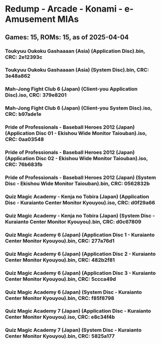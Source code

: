 # Redump - Arcade - Konami - e-Amusement MIAs
## Games: 15, ROMs: 15, as of 2025-04-04

### Toukyuu Oukoku Gashaaaan (Asia) (Application Disc).bin, CRC: 2e12393c
### Toukyuu Oukoku Gashaaaan (Asia) (System Disc).bin, CRC: 3e48a862
### Mah-Jong Fight Club 6 (Japan) (Client-you Application Disc).iso, CRC: 379e8201
### Mah-Jong Fight Club 6 (Japan) (Client-you System Disc).iso, CRC: b97ade1e
### Pride of Professionals - Baseball Heroes 2012 (Japan) (Application Disc 01 - Ekishou Wide Monitor Taiouban).iso, CRC: 0aa03548
### Pride of Professionals - Baseball Heroes 2012 (Japan) (Application Disc 02 - Ekishou Wide Monitor Taiouban).iso, CRC: 76b683fb
### Pride of Professionals - Baseball Heroes 2012 (Japan) (System Disc - Ekishou Wide Monitor Taiouban).bin, CRC: 0562832b
### Quiz Magic Academy - Kenja no Tobira (Japan) (Application Disc - Kuraianto Center Monitor Kyouyou).iso, CRC: d0f29a66
### Quiz Magic Academy - Kenja no Tobira (Japan) (System Disc - Kuraianto Center Monitor Kyouyou).bin, CRC: d0c67809
### Quiz Magic Academy 6 (Japan) (Application Disc 1 - Kuraianto Center Monitor Kyouyou).bin, CRC: 277a76d1
### Quiz Magic Academy 6 (Japan) (Application Disc 2 - Kuraianto Center Monitor Kyouyou).bin, CRC: 482b2f81
### Quiz Magic Academy 6 (Japan) (Application Disc 3 - Kuraianto Center Monitor Kyouyou).bin, CRC: 5ccca49d
### Quiz Magic Academy 6 (Japan) (System Disc - Kuraianto Center Monitor Kyouyou).bin, CRC: f85f8798
### Quiz Magic Academy 7 (Japan) (Application Disc - Kuraianto Center Monitor Kyouyou).iso, CRC: e8c34f4b
### Quiz Magic Academy 7 (Japan) (System Disc - Kuraianto Center Monitor Kyouyou).bin, CRC: 5825a177
